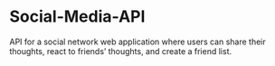 # Social-Media-API
API for a social network web application where users can share their thoughts, react to friends’ thoughts, and create a friend list. 
